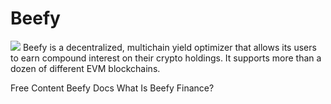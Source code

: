 # Beefy
![](https://logotyp.us/files/beefy.svg)
Beefy is a decentralized, multichain yield optimizer that allows its users to earn compound interest on their crypto holdings. It supports more than a dozen of different EVM blockchains.

<ResourceGroupTitle>Free Content</ResourceGroupTitle>
<BadgeLink badgeText='Read' colorScheme='yellow' href='https://docs.beefy.finance/'>Beefy Docs</BadgeLink>
<BadgeLink badgeText='Read' colorScheme='yellow' href='https://beincrypto.com/learn/beefy-finance/'>What Is Beefy Finance?</BadgeLink>